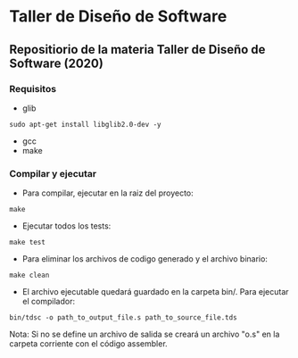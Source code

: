 # Taller de Diseño de Software
## Repositiorio de la materia Taller de Diseño de Software (2020)

### Requisitos
 - glib
 ```
 sudo apt-get install libglib2.0-dev -y
 ```
 - gcc
 - make
### Compilar y ejecutar
 - Para compilar, ejecutar en la raiz del proyecto:

```
make
```

 - Ejecutar todos los tests:

```
make test
```

 - Para eliminar los archivos de codigo generado y el archivo binario:

```
make clean
```

 - El archivo ejecutable quedará guardado en la carpeta bin/. Para ejecutar el compilador:

```
bin/tdsc -o path_to_output_file.s path_to_source_file.tds
```
Nota: Si no se define un archivo de salida se creará un archivo "o.s" en la carpeta corriente con el código assembler.

